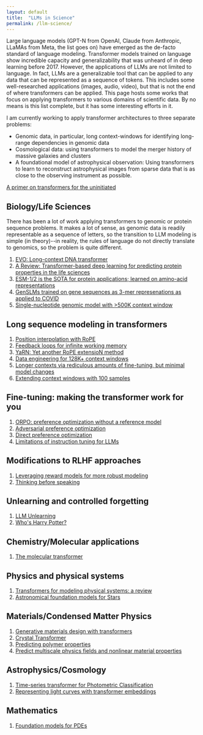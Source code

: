 ```yaml
---
layout: default
title:  "LLMs in Science"
permalink: /llm-science/
---
```


Large language models (GPT-N from OpenAI, Claude from Anthropic, LLaMAs from Meta, the list goes on) have emerged as the de-facto standard of language modeling.  Transformer models trained on language show incredible capacity and generalizability that was unheard of in deep learning before 2017.  However, the applications of LLMs are not limited to language.  In fact, LLMs are a generalizable tool that can be applied to any data that can be represented as a sequence of tokens.  This includes some well-researched applications (images, audio, video), but that is not the end of where transformers can be applied.  This page hosts some works that focus on applying transformers to various domains of scientific data.  By no means is this list complete, but it has some interesting efforts in it.

I am currently working to apply transformer architectures to three separate problems:
* Genomic data, in particular, long context-windows for identifying long-range dependencies in genomic data
* Cosmological data: using transformers to model the merger history of massive galaxies and clusters
* A foundational model of astrophysical observation: Using transformers to learn to reconstruct astrophysical images from sparse data that is as close to the observing instrument as possible.

[A primer on transformers for the uninitiated](https://www.sciencedirect.com/science/article/pii/S2666651022000146)

## Biology/Life Sciences
There has been a lot of work applying transformers to genomic or protein sequence problems.  It makes a lot of sense, as genomic data is readily representable as a sequence of letters, so the transition to LLM modeling is simple (in theory)--in reality, the rules of language do not directly translate to genomics, so the problem is quite different.

1. [EVO: Long-context DNA transformer](https://www.biorxiv.org/content/10.1101/2024.02.27.582234v1)
2. [A Review: Transformer-based deep learning for predicting protein properties in the life sciences](https://elifesciences.org/articles/82819)
3. [ESM-1/2 is the SOTA for protein applications; learned on amino-acid representations](https://github.com/facebookresearch/esm/tree/main/esm)
4. [GenSLMs trained on gene sequences as 3-mer represenations as applied to COVID](https://github.com/ramanathanlab/genslm/tree/main/genslm)
5. [Single-nucleotide genomic model with >500K context window](https://github.com/HazyResearch/hyena-dna)

## Long sequence modeling in transformers
1. [Position interpolation with RoPE](https://arxiv.org/pdf/2306.15595.pdf)
2. [Feedback loops for infinite working memory](https://arxiv.org/abs/2404.09173)
3. [YaRN: Yet another RoPE extensioN method](https://arxiv.org/pdf/2309.00071.pdf)
4. [Data engineering for 128K+ context windows](https://arxiv.org/pdf/2402.10171.pdf)
5. [Longer contexts via rediculous amounts of fine-tuning, but minimal model changes](https://arxiv.org/pdf/2309.16039.pdf)
6. [Extending context windows with 100 samples](https://arxiv.org/pdf/2401.07004v1.pdf)
   
## Fine-tuning: making the transformer work for you
1. [ORPO: preference optimization without a reference model](https://arxiv.org/abs/2403.07691)
2. [Adversarial preference optimization](https://arxiv.org/abs/2311.08045)
3. [Direct preference optimization](https://arxiv.org/pdf/2310.03708.pdf)
4. [Limitations of instruction tuning for LLMs](https://arxiv.org/pdf/2402.05119.pdf)

## Modifications to RLHF approaches
1. [Leveraging reward models for more robust modeling](https://browse.arxiv.org/pdf/2402.00782)
2. [Thinking before speaking](https://arxiv.org/pdf/2403.09629.pdf)

## Unlearning and controlled forgetting
1. [LLM Unlearning](https://openreview.net/pdf?id=wKe6jE065x)
2. [Who's Harry Potter?](https://arxiv.org/pdf/2310.02238.pdf)

## Chemistry/Molecular applications

1. [The molecular transformer](https://pubs.acs.org/doi/pdf/10.1021/acscentsci.9b00576)

## Physics and physical systems

1. [Transformers for modeling physical systems: a review](https://openreview.net/pdf/c45d1ade1683075a8a4e5bfe568cf3915805af44.pdf)
2. [Astronomical foundation models for Stars](https://arxiv.org/pdf/2308.10944.pdf)
   

## Materials/Condensed Matter Physics

1. [Generative materials design with transformers](https://ui.adsabs.harvard.edu/abs/2022arXiv220613578F/abstract)
2. [Crystal Transformer](https://ui.adsabs.harvard.edu/abs/2022arXiv220411953W/abstract)
3. [Predicting polymer properties](https://www.nature.com/articles/s41524-023-01016-5)
4. [Predict multiscale physics fields and nonlinear material properties](https://www.sciencedirect.com/science/article/abs/pii/S1369702122001316)


## Astrophysics/Cosmology

1. [Time-series transformer for Photometric Classification](https://arxiv.org/abs/2105.06178)
2. [Representing light curves with transformer embeddings](https://arxiv.org/abs/2105.06178)


## Mathematics
1. [Foundation models for PDEs](https://arxiv.org/pdf/2306.00258.pdf)
